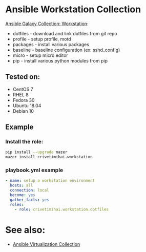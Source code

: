 Ansible Workstation Collection
==============================

[Ansible Galaxy Collection: Workstation](https://galaxy.ansible.com/crivetimihai/workstation):

- dotfiles - download and link dotfiles from git repo
- profile - setup profile, motd
- packages - install various packages
- baseline - baseline configuration (ex: sshd_config)
- micro - setup micro editor
- pip - install various python modules from pip

Tested on:
----------

- CentOS 7
- RHEL 8
- Fedora 30
- Ubuntu 18.04
- Debian 10

Example
-------

### Install the role:

```bash
pip install --upgrade mazer
mazer install crivetimihai.workstation
```


### playbook.yml example

```yaml
- name: setup a workstation environment
  hosts: all
  connection: local
  become: yes
  gather_facts: yes
  roles:
    - role: crivetimihai.workstation.dotfiles
```

# See also:

- [Ansible Virtualization Collection](https://galaxy.ansible.com/crivetimihai/virtualization)

